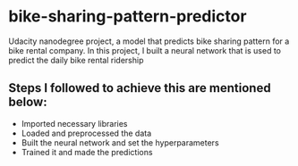 # bike-sharing-pattern-predictor
Udacity nanodegree project, a model that predicts bike sharing pattern for a bike rental company.
In this project, I built a neural network that is used to predict the daily bike rental ridership


## Steps I followed to achieve this are mentioned below:
- Imported necessary libraries
- Loaded and preprocessed the data
- Built the neural network and set the hyperparameters
- Trained it and made the predictions
